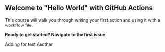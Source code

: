 ## Welcome to "Hello World" with GitHub Actions

This course will walk you through writing your first action and using it with a workflow file. 

**Ready to get started? Navigate to the first issue.**


Adding for test
Another